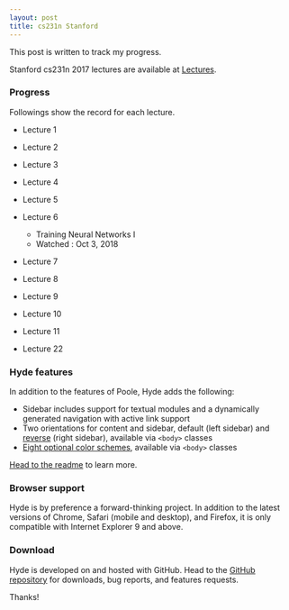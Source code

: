 ```yaml
---
layout: post
title: cs231n Stanford
---
```

This post is written to track my progress.

Stanford cs231n 2017 lectures are available at [Lectures](https://www.youtube.com/watch?v=vT1JzLTH4G4&list=PLC1qU-LWwrF64f4QKQT-Vg5Wr4qEE1Zxk).

### Progress

Followings show the record for each lecture.

* Lecture 1
* Lecture 2
* Lecture 3
* Lecture 4
* Lecture 5
* Lecture 6  
  * Training Neural Networks I
  * Watched : Oct 3, 2018
  
* Lecture 7
* Lecture 8
* Lecture 9
* Lecture 10
* Lecture 11
* Lecture 22

### Hyde features

In addition to the features of Poole, Hyde adds the following:

* Sidebar includes support for textual modules and a dynamically generated navigation with active link support
* Two orientations for content and sidebar, default (left sidebar) and [reverse](https://github.com/poole/hyde#reverse-layout) (right sidebar), available via `<body>` classes
* [Eight optional color schemes](https://github.com/poole/hyde#themes), available via `<body>` classes

[Head to the readme](https://github.com/poole/hyde#readme) to learn more.

### Browser support

Hyde is by preference a forward-thinking project. In addition to the latest versions of Chrome, Safari (mobile and desktop), and Firefox, it is only compatible with Internet Explorer 9 and above.

### Download

Hyde is developed on and hosted with GitHub. Head to the <a href="https://github.com/poole/hyde">GitHub repository</a> for downloads, bug reports, and features requests.

Thanks!
